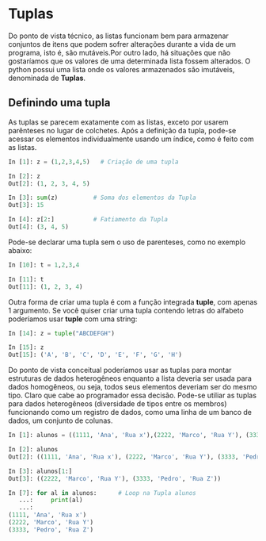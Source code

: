# Tuplas

Do ponto de vista técnico, as listas funcionam bem para armazenar conjuntos de itens que podem sofrer alterações durante a vida de um programa, isto é, são mutáveis.Por outro lado, há situações que não gostaríamos que os valores de uma determinada lista fossem alterados. O python possui uma lista onde os valores armazenados são imutáveis, denominada de **Tuplas**.

## Definindo uma tupla

As tuplas se parecem exatamente com as listas, exceto por usarem parênteses no lugar de colchetes. Após a definição da tupla, pode-se acessar os elementos individualmente usando um índice, como é feito com as listas.
``` python
In [1]: z = (1,2,3,4,5)   # Criação de uma tupla

In [2]: z
Out[2]: (1, 2, 3, 4, 5)

In [3]: sum(z)          # Soma dos elementos da Tupla
Out[3]: 15

In [4]: z[2:]           # Fatiamento da Tupla 
Out[4]: (3, 4, 5)

```
Pode-se declarar uma tupla sem o uso de parenteses, como no exemplo abaixo:
``` python
In [10]: t = 1,2,3,4

In [11]: t
Out[11]: (1, 2, 3, 4)
```
Outra forma de criar uma tupla é com a função integrada **tuple**, com apenas 1 argumento. Se você quiser criar uma tupla contendo letras do alfabeto poderíamos usar **tuple** com uma string:
``` python
In [14]: z = tuple("ABCDEFGH")

In [15]: z
Out[15]: ('A', 'B', 'C', 'D', 'E', 'F', 'G', 'H')
```


Do ponto de vista conceitual poderíamos usar as tuplas para montar estruturas de dados heterogêneos enquanto a lista deveria ser usada para dados homogêneos, ou seja, todos seus elementos deveriam ser do mesmo tipo. Claro que cabe ao programador essa decisão.  Pode-se utiliar as tuplas para dados heterogêneos (diversidade de tipos entre os membros) funcionando como um registro de dados, como uma linha de um banco de dados, um conjunto de colunas.  
``` python
In [1]: alunos = ((1111, 'Ana', 'Rua x'),(2222, 'Marco', 'Rua Y'), (3333, 'Pedro', 'Rua Z'))

In [2]: alunos
Out[2]: ((1111, 'Ana', 'Rua x'), (2222, 'Marco', 'Rua Y'), (3333, 'Pedro', 'Rua Z'))

In [3]: alunos[1:]
Out[3]: ((2222, 'Marco', 'Rua Y'), (3333, 'Pedro', 'Rua Z'))

In [7]: for al in alunos:      # Loop na Tupla alunos
   ...:     print(al)
   ...:     
(1111, 'Ana', 'Rua x')
(2222, 'Marco', 'Rua Y')
(3333, 'Pedro', 'Rua Z')
```

 


